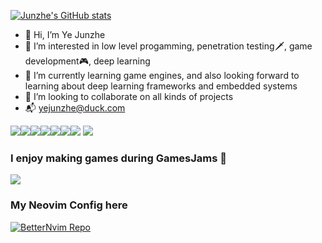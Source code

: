 [![Junzhe's GitHub stats](https://github-readme-stats-ye-junzhe.vercel.app/api?username=ye-junzhe&count_private=true&show_icons=true&theme=radical&bg_color=1e1e2e&text_color=cdd6f4&icon_color=cba6f7&title_color=94e2d5)](https://github.com/anuraghazra/github-readme-stats)

- 👋 Hi, I’m Ye Junzhe
- 👀 I’m interested in low level progamming, penetration testing🗡️, game development🎮, deep learning
- 🌱 I’m currently learning game engines, and also looking forward to learning about deep learning frameworks and embedded systems
- 💞️ I’m looking to collaborate on all kinds of projects
- 📬 yejunzhe@duck.com

<img src="https://img.shields.io/badge/C-00599C?style=for-the-badge&logo=c&logoColor=white" /><img src="https://img.shields.io/badge/Rust-000000?style=for-the-badge&logo=rust&logoColor=white" /><img src="https://img.shields.io/badge/C%23-239120?style=for-the-badge&logo=c-sharp&logoColor=white" /><img src="https://img.shields.io/badge/C%2B%2B-00599C?style=for-the-badge&logo=c%2B%2B&logoColor=white" /><img src="https://img.shields.io/badge/Lua-2C2D72?style=for-the-badge&logo=lua&logoColor=white" /><img src="https://img.shields.io/badge/NeoVim-%2357A143.svg?&style=for-the-badge&logo=neovim&logoColor=white" /><img src="https://img.shields.io/badge/Python-FFD43B?style=for-the-badge&logo=python&logoColor=blue" /> <img src="https://img.shields.io/badge/Ruby-CC342D?style=for-the-badge&logo=ruby&logoColor=white" />

### I enjoy making games during GamesJams 🤠
<a href="https://hezikele.itch.io/castle-rambler">
  <img src="https://img.shields.io/badge/Itch.io-FA5C5C?style=for-the-badge&logo=itchdotio&logoColor=white" />
</a>

### My Neovim Config here
[![BetterNvim Repo](https://github-readme-stats-ye-junzhe.vercel.app/api/pin/?username=ye-junzhe&repo=BetterNvim&bg_color=1e1e2e&text_color=cdd6f4&icon_color=cba6f7&title_color=94e2d5)](https://github.com/ye-junzhe/BetterNvim)
                                                                                 
